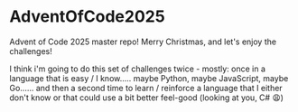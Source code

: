 # AdventOfCode2025
Advent of Code 2025 master repo! Merry Christmas, and let's enjoy the challenges!

I think i'm going to do this set of challenges twice - mostly: once in a language that is easy / I know..... maybe Python, maybe JavaScript, maybe Go...... and then a second time to learn / reinforce a language that I either don't know or that could use a bit better feel-good (looking at you, C# 😩)
